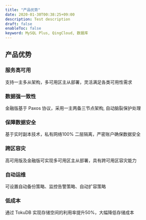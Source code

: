 ```yaml
---
title: "产品优势"
date: 2020-01-30T00:38:25+09:00
description: Test description
draft: false
enableToc: false
keyword: MySQL Plus, QingCloud, 数据库
---
```


## 产品优势

### 服务高可用
支持一主多从架构，多可用区主从部署，灵活满足各类可用性需求

### 数据强一致性
金融版基于 Paxos 协议，采用一主两备三节点架构, 自动脑裂保护处理

### 保障数据安全
基于实时副本技术，私有网络100% 二层隔离，严密账户确保数据安全

### 跨区容灾
高可用版及金融版可实现多可用区主从部署，具有跨可用区容灾能力

### 自动运维
可设置自动备份策略、监控告警策略、自动扩容策略

### 低成本
通过 TokuDB 实现存储空间的利用率提升50%，大幅降低存储成本